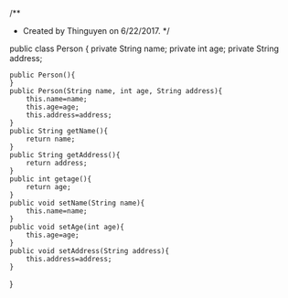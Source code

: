 /**
 * Created by Thinguyen on 6/22/2017.
 */

public class Person {
    private String name;
    private int age;
    private String address;

    public Person(){
    }
    public Person(String name, int age, String address){
        this.name=name;
        this.age=age;
        this.address=address;
    }
    public String getName(){
        return name;
    }
    public String getAddress(){
        return address;
    }
    public int getage(){
        return age;
    }
    public void setName(String name){
        this.name=name;
    }
    public void setAge(int age){
        this.age=age;
    }
    public void setAddress(String address){
        this.address=address;
    }
}
